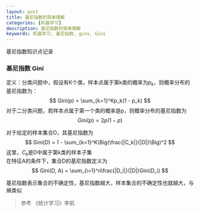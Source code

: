 ```yaml
---
layout: post
title: 基尼指数的简单理解
categories: [机器学习]
description: 基尼指数的简单理解
keywords: 机器学习, 基尼指数, gini, Gini
---
```


基尼指数知识点记录

### 基尼指数 Gini
定义：分类问题中，假设有K个类，样本点属于第k类的概率为$p_k$，则概率分布的基尼指数为：
$$ Gini(p) = \sum_{k=1}^Kp_k(1 - p_k) $$
对于二分类问题，若样本点属于第一个类的概率是p，则概率分布的基尼指数为
$$ Gini(p) = 2p(1 - p) $$

对于给定的样本集合D，其基尼指数为
$$ Gini(D) = 1 - \sum_{k=1}^K\Big(\frac{|C_k|}{|D|}\Big)^2 $$
这里，$C_k$是D中属于第k类的样本子集  
在特征A的条件下，集合D的基尼指数定义为
$$ Gini(D, A) = \sum_{i=1}^n\frac{|D_i|}{|D|}Gini(D_i) $$

基尼指数表示集合的不确定性，基尼指数越大，样本集合的不确定性也就越大，与熵类似
 
> 参考 《统计学习》李航
